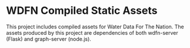 # WDFN Compiled Static Assets

This project includes compiled assets for Water Data For The Nation. The assets
produced by this project are dependencies of both wdfn-server (Flask) and
graph-server (node.js).
